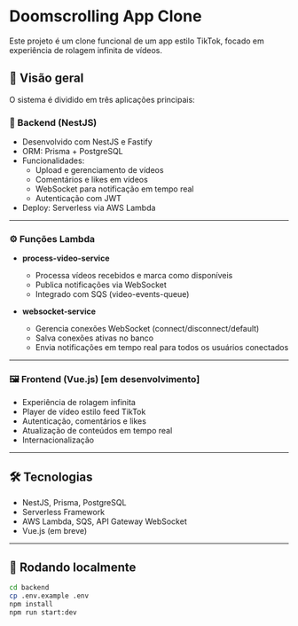 # Doomscrolling App Clone

Este projeto é um clone funcional de um app estilo TikTok, focado em experiência de rolagem infinita de vídeos.

## 🧠 Visão geral

O sistema é dividido em três aplicações principais:


### 🧩 Backend (NestJS)

- Desenvolvido com NestJS e Fastify
- ORM: Prisma + PostgreSQL
- Funcionalidades:
  - Upload e gerenciamento de vídeos
  - Comentários e likes em vídeos
  - WebSocket para notificação em tempo real
  - Autenticação com JWT
- Deploy: Serverless via AWS Lambda

---

### ⚙️ Funções Lambda

- **process-video-service**
  - Processa vídeos recebidos e marca como disponíveis
  - Publica notificações via WebSocket
  - Integrado com SQS (video-events-queue)

- **websocket-service**
  - Gerencia conexões WebSocket (connect/disconnect/default)
  - Salva conexões ativas no banco
  - Envia notificações em tempo real para todos os usuários conectados

---

### 🖼️ Frontend (Vue.js) [em desenvolvimento]

- Experiência de rolagem infinita
- Player de vídeo estilo feed TikTok
- Autenticação, comentários e likes
- Atualização de conteúdos em tempo real
- Internacionalização

---

## 🛠️ Tecnologias

- NestJS, Prisma, PostgreSQL
- Serverless Framework
- AWS Lambda, SQS, API Gateway WebSocket
- Vue.js (em breve)

---

## 🚀 Rodando localmente

```bash
cd backend
cp .env.example .env
npm install
npm run start:dev
```